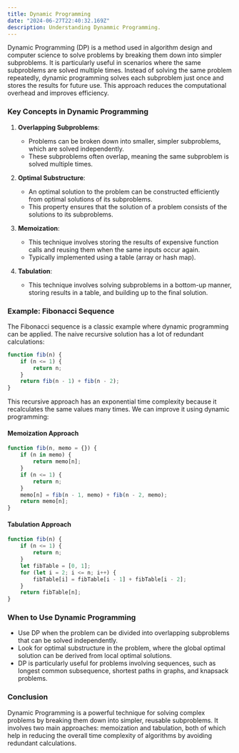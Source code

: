 ```yaml
---
title: Dynamic Programming
date: "2024-06-27T22:40:32.169Z"
description: Understanding Dynammic Programming.
---
```


Dynamic Programming (DP) is a method used in algorithm design and computer science to solve problems by breaking them down into simpler subproblems. It is particularly useful in scenarios where the same subproblems are solved multiple times. Instead of solving the same problem repeatedly, dynamic programming solves each subproblem just once and stores the results for future use. This approach reduces the computational overhead and improves efficiency.

### Key Concepts in Dynamic Programming

1. **Overlapping Subproblems**:
   - Problems can be broken down into smaller, simpler subproblems, which are solved independently.
   - These subproblems often overlap, meaning the same subproblem is solved multiple times.

2. **Optimal Substructure**:
   - An optimal solution to the problem can be constructed efficiently from optimal solutions of its subproblems.
   - This property ensures that the solution of a problem consists of the solutions to its subproblems.

3. **Memoization**:
   - This technique involves storing the results of expensive function calls and reusing them when the same inputs occur again.
   - Typically implemented using a table (array or hash map).

4. **Tabulation**:
   - This technique involves solving subproblems in a bottom-up manner, storing results in a table, and building up to the final solution.

### Example: Fibonacci Sequence

The Fibonacci sequence is a classic example where dynamic programming can be applied. The naive recursive solution has a lot of redundant calculations:

```javascript
function fib(n) {
    if (n <= 1) {
        return n;
    }
    return fib(n - 1) + fib(n - 2);
}
```

This recursive approach has an exponential time complexity because it recalculates the same values many times. We can improve it using dynamic programming:

#### Memoization Approach

```javascript
function fib(n, memo = {}) {
    if (n in memo) {
        return memo[n];
    }
    if (n <= 1) {
        return n;
    }
    memo[n] = fib(n - 1, memo) + fib(n - 2, memo);
    return memo[n];
}
```

#### Tabulation Approach

```javascript
function fib(n) {
    if (n <= 1) {
        return n;
    }
    let fibTable = [0, 1];
    for (let i = 2; i <= n; i++) {
        fibTable[i] = fibTable[i - 1] + fibTable[i - 2];
    }
    return fibTable[n];
}
```

### When to Use Dynamic Programming

- Use DP when the problem can be divided into overlapping subproblems that can be solved independently.
- Look for optimal substructure in the problem, where the global optimal solution can be derived from local optimal solutions.
- DP is particularly useful for problems involving sequences, such as longest common subsequence, shortest paths in graphs, and knapsack problems.

### Conclusion

Dynamic Programming is a powerful technique for solving complex problems by breaking them down into simpler, reusable subproblems. It involves two main approaches: memoization and tabulation, both of which help in reducing the overall time complexity of algorithms by avoiding redundant calculations.
